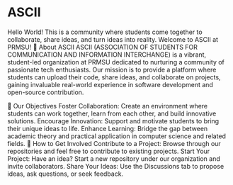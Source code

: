 # ASCII
Hello World!  This is a community where students come together to collaborate, share ideas, and turn ideas into reality.
Welcome to ASCII at PRMSU!
🚀 About ASCII
ASCII (ASSOCIATION OF STUDENTS FOR COMMUNICATION AND INFORMATION INTERCHANGE) is a vibrant, student-led organization at PRMSU dedicated to nurturing a community of passionate tech enthusiasts. Our mission is to provide a platform where students can upload their code, share ideas, and collaborate on projects, gaining invaluable real-world experience in software development and open-source contribution.

🎯 Our Objectives
Foster Collaboration: Create an environment where students can work together, learn from each other, and build innovative solutions.
Encourage Innovation: Support and motivate students to bring their unique ideas to life.
Enhance Learning: Bridge the gap between academic theory and practical application in computer science and related fields.
📝 How to Get Involved
Contribute to a Project: Browse through our repositories and feel free to contribute to existing projects.
Start Your Project: Have an idea? Start a new repository under our organization and invite collaborators.
Share Your Ideas: Use the Discussions tab to propose ideas, ask questions, or seek feedback.
